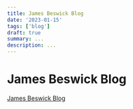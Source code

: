 ```yaml
---
title: James Beswick Blog
date: '2023-01-15'
tags: ['blog']
draft: true
summary: ...
description: ...
---
```


# James Beswick Blog

[James Beswick Blog](https://aws.amazon.com/blogs/compute/author/jbeswick/)
